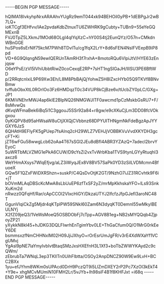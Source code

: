 -----BEGIN PGP MESSAGE-----

hQIMA18IvkyhpNrxARAAhvYUgRz9emT044xk94BEHOil0yPB+1dEBPgJr2wB7LQ+
ioKTCgf3EHfvv/IAe2pvdaKdbZtnuxTU6ZWHRK9gCubty+TUBn9+55eYeGQMExnB
FVJ0TpZ5LXkmJ1MOd68OLgI4qIYqXzC+hY00S4tj2EunQYz/O57n+CMkdnWBnGGE
huSPos6sErNIf75kcM7PWh8TDvlTu/cg1fqX2LrY+8d6sFEN4NslFVEepB9iP8pd
VD+6G9QIqngN59ewlQERUnTAmRH3f7rxhA+8motoRQu6VlpiJtV/HYE63zEnjqsw
O6eYPsE/zVI5IVhiUbbtRiwZ0coCexqE2RP+7sHT1ngSIGaJH/lIlSU3PE6BftWD
p/2RRqtcnlxiL9P69Xw3Eh/L8M8PbBAjQjYohwZ5H8IZxcHYb05Q9TKVf8BNvBmw
tvffubObxXtL0ROrIOo3Fz6HMDqzT0c34VUP8kCjBze6v/tUcbZY0pLC/GXg+JP1
6KMiVNEhrMWJ4ap6kIE2BIpNQ26NMGWJITF0awcmd1pCzMskbGsRU7+F/8sMvwQs
dKvqWFmaBek6iBq5i1C3ggouJ5SSr92a84+r8gw/e9cXKuCjLm3DD08fcVOkgxou
0yKiQPV8d95aHWsaW8uCtjXXQjCVbbnz68DPYUITHNgmNkFdeBgzApJYYGXY6JzS
6QHAtH9EFIyFK5gPUep7fsAlnq2cH29WLZ7VEHJjVOBBKVuVvdXKYDH3gccFT+Ki
jZT6wFGu58wwgLcb62oAa4T67sSGl2JEu8dBfI4ABR3YZAzQ+7adecl2brvYEyoC
5uWRTbMLVZMG1ePkA6CUW/D9cYsZi2vxTvWrbKba1TVS9tynLGYyRtuqhI3axcz6
WeYHmAXsys7WlqEfjvg/aLZ3iWyqJEx8V8BV57SaPk0YD3zSilLVDMcmn4BfuoeX
GQw5F1QZxFWiDXRShzn+suskP/C4QsDvOtjK2GT/9NzhO7iJZ31RCvhtk9F6i+jT
bOVmMLAqDBScKcMwA8sLbUuEP6zfTxSF2yZ/mrMpKkhskaYFO+lLs93SnkXuKm2d
nRwzz0QFqHf/Rar/cApCCOl2VIxcHiGY/DkzaUTYJ2lfcfzJfpGJefI3aroNC48T
GgunVIqiCkZg5Mjdr4qKTplPW59SNkI60Zam6N3dyqKT0DemnI55wMkyIBEULNYj
X2fZ09jeQ3/1VeWsMoeQ5OSBDObFj7cTpp+AGV8B1eg+NB2sMYQQqb4ZjpoyZP21
yXykkN8kI45+hJDKG3DQLFIwrhEnTgimYbv0LE+ThGaCfum0Q/O1MrG0rkEeY6DE
bsmmsxzfNmCHHNxlM02H09JjiJXhyO+rOrEsrUmJgFR/v3rE4XdWXaYf1VCgUMvj
YgAsl9pNE7laYmylvbIvtBtaqSMzJxsHXEfnH3L1Xf3+boTbZWWYKAyd2c9cQWm/
zEbrubTa7WNqL3ep3TKllTn0UihFlbtta/OSOy2AnpDNCZ90W9Ew9LvH+BCC2BXx
1yu+efJYhm8WKm0sUPAcd0DrH9PczQT9i5LlZmDXEY2rP2Pc7XzOI3kEkT4+Y9e+
xhgMCvMUmiN10FMH2Lr/5vJYb+Ih98siF4B1f8KHFJxt
=i68q
-----END PGP MESSAGE-----
